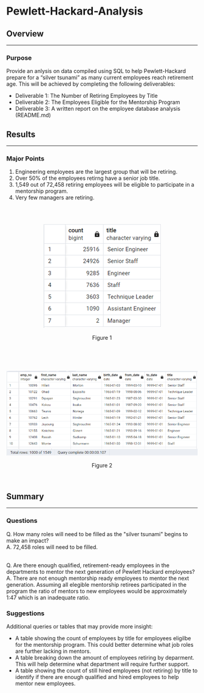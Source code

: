 # Pewlett-Hackard-Analysis

## **Overview**
---

### Purpose
Provide an anlysis on data compiled using SQL to help Pewlett-Hackard prepare for a “silver tsunami” as many current employees reach retirement age. This will be achieved by completing the following deliverables:
- Deliverable 1: The Number of Retiring Employees by Title
- Deliverable 2: The Employees Eligible for the Mentorship Program
- Deliverable 3: A written report on the employee database analysis (README.md)

## **Results**
---

### Major Points
1. Engineering employees are the largest group that will be retiring.
2. Over 50% of the employees retirng have a senior job title.
3. 1,549 out of 72,458 retiring employees will be eligible to participate in a mentorship program.
4. Very few managers are retiring. 

<br />
<br />
<p align="center">
    <img src="Deliverable_1.png">
</p>
<p align="center">
Figure 1
</p>
<br />

<br />
<br />
<p align="center">
    <img src="Deliverable_2.png">
</p>
<p align="center">
Figure 2
</p>
<br />

## **Summary**
---
### Questions
Q. How many roles will need to be filled as the "silver tsunami" begins to make an impact?
</br>
A. 72,458 roles will need to be filled.

</br>
Q. Are there enough qualified, retirement-ready employees in the departments to mentor the next generation of Pewlett Hackard employees?
</br>
A. There are not enough mentorship ready employees to mentor the next generation. Assuming all elegible mentorship retirees participated in the program the ratio of mentors to new employees would be approximately 1:47 which is an inadequate ratio.

</br>

### Suggestions
Additional queries or tables that may provide more insight:
- A table showing the count of employees by title for employees eligilbe for the mentorship program. This could better determine what job roles are further lacking in mentors.
- A table breaking down the amount of employees retiring by deparment. This will help determine what department will require further support.
- A table showing the count of still hired employees (not retiring) by title to identify if there are enough qualified and hired employees to help mentor new employees.

